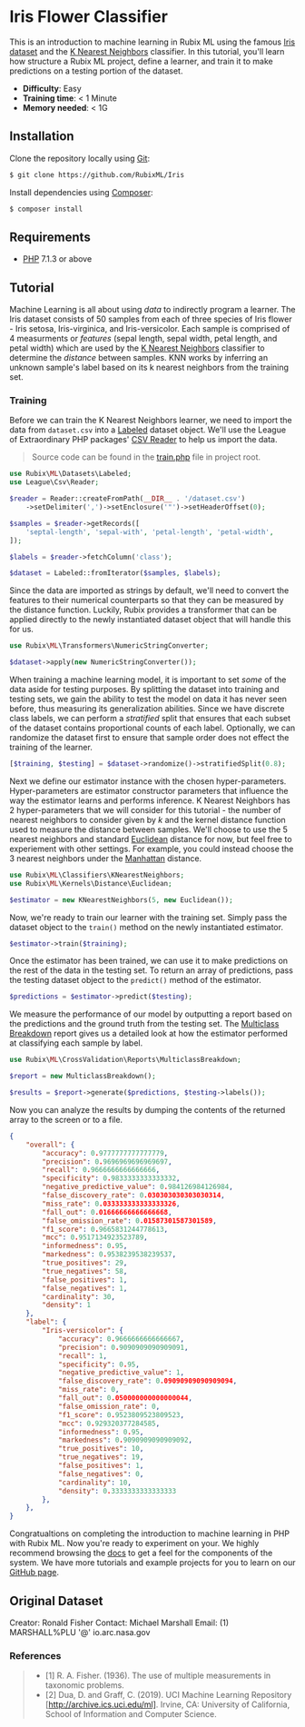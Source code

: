 # Iris Flower Classifier

This is an introduction to machine learning in Rubix ML using the famous [Iris dataset](https://en.wikipedia.org/wiki/Iris_flower_data_set) and the [K Nearest Neighbors](https://docs.rubixml.com/en/latest/classifiers/k-nearest-neighbors.html) classifier. In this tutorial, you'll learn how structure a Rubix ML project, define a learner, and train it to make predictions on a testing portion of the dataset.

- **Difficulty**: Easy
- **Training time**: < 1 Minute
- **Memory needed**: < 1G

## Installation

Clone the repository locally using [Git](https://git-scm.com/):
```sh
$ git clone https://github.com/RubixML/Iris
```

Install dependencies using [Composer](https://getcomposer.org/):
```sh
$ composer install
```

## Requirements
- [PHP](https://php.net) 7.1.3 or above

## Tutorial
Machine Learning is all about using *data* to indirectly program a learner. The Iris dataset consists of 50 samples from each of three species of Iris flower - Iris setosa, Iris-virginica, and Iris-versicolor. Each sample is comprised of 4 measurments or *features* (sepal length, sepal width, petal length, and petal width) which are used by the [K Nearest Neighbors](https://docs.rubixml.com/en/latest/classifiers/k-nearest-neighbors.html) classifier to determine the *distance* between samples. KNN works by inferring an unknown sample's label based on its k nearest neighbors from the training set.

### Training
Before we can train the K Nearest Neighbors learner, we need to import the data from `dataset.csv` into a [Labeled](https://docs.rubixml.com/en/latest/datasets/labeled.html) dataset object. We'll use the League of Extraordinary PHP packages' [CSV Reader](https://csv.thephpleague.com/) to help us import the data.

> Source code can be found in the [train.php](https://github.com/RubixML/Iris/blob/master/train.php) file in project root.

```php
use Rubix\ML\Datasets\Labeled;
use League\Csv\Reader;

$reader = Reader::createFromPath(__DIR__ . '/dataset.csv')
    ->setDelimiter(',')->setEnclosure('"')->setHeaderOffset(0);

$samples = $reader->getRecords([
    'septal-length', 'sepal-with', 'petal-length', 'petal-width',
]);

$labels = $reader->fetchColumn('class');

$dataset = Labeled::fromIterator($samples, $labels);
```

Since the data are imported as strings by default, we'll need to convert the features to their numerical counterparts so that they can be measured by the distance function. Luckily, Rubix provides a transformer that can be applied directly to the newly instantiated dataset object that will handle this for us.

```php
use Rubix\ML\Transformers\NumericStringConverter;

$dataset->apply(new NumericStringConverter());
```

When training a machine learning model, it is important to set *some* of the data aside for testing purposes. By splitting the dataset into training and testing sets, we gain the ability to test the model on data it has never seen before, thus measuring its generalization abilities. Since we have discrete class labels, we can perform a *stratified* split that ensures that each subset of the dataset contains proportional counts of each label. Optionally, we can randomize the dataset first to ensure that sample order does not effect the training of the learner.

```php
[$training, $testing] = $dataset->randomize()->stratifiedSplit(0.8);
```

Next we define our estimator instance with the chosen hyper-parameters. Hyper-parameters are estimator constructor parameters that influence the way the estimator learns and performs inference. K Nearest Neighbors has 2 hyper-parameters that we will consider for this tutorial - the number of nearest neighbors to consider given by *k* and the kernel distance function used to measure the distance between samples. We'll choose to use the 5 nearest neighbors and standard [Euclidean](https://docs.rubixml.com/en/latest/kernels/distance/euclidean.html) distance for now, but feel free to experiement with other settings. For example, you could instead choose the 3 nearest neighbors under the [Manhattan](https://docs.rubixml.com/en/latest/kernels/distance/manhattan.html) distance.

```php
use Rubix\ML\Classifiers\KNearestNeighbors;
use Rubix\ML\Kernels\Distance\Euclidean;

$estimator = new KNearestNeighbors(5, new Euclidean());
```

Now, we're ready to train our learner with the training set. Simply pass the dataset object to the `train()` method on the newly instantiated estimator.

```php
$estimator->train($training);
```

Once the estimator has been trained, we can use it to make predictions on the rest of the data in the testing set. To return an array of predictions, pass the testing dataset object to the `predict()` method of the estimator. 

```php
$predictions = $estimator->predict($testing);
```

We measure the performance of our model by outputting a report based on the predictions and the ground truth from the testing set. The [Multiclass Breakdown](https://docs.rubixml.com/en/latest/cross-validation/reports/multiclass-breakdown.html) report gives us a detailed look at how the estimator performed at classifying each sample by label.

```php
use Rubix\ML\CrossValidation\Reports\MulticlassBreakdown;

$report = new MulticlassBreakdown();

$results = $report->generate($predictions, $testing->labels());
```

Now you can analyze the results by dumping the contents of the returned array to the screen or to a file.

```json
{
    "overall": {
        "accuracy": 0.9777777777777779,
        "precision": 0.9696969696969697,
        "recall": 0.9666666666666666,
        "specificity": 0.9833333333333332,
        "negative_predictive_value": 0.984126984126984,
        "false_discovery_rate": 0.030303030303030314,
        "miss_rate": 0.033333333333333326,
        "fall_out": 0.01666666666666668,
        "false_omission_rate": 0.01587301587301589,
        "f1_score": 0.9665831244778613,
        "mcc": 0.9517134923523789,
        "informedness": 0.95,
        "markedness": 0.9538239538239537,
        "true_positives": 29,
        "true_negatives": 58,
        "false_positives": 1,
        "false_negatives": 1,
        "cardinality": 30,
        "density": 1
    },
    "label": {
        "Iris-versicolor": {
            "accuracy": 0.9666666666666667,
            "precision": 0.9090909090909091,
            "recall": 1,
            "specificity": 0.95,
            "negative_predictive_value": 1,
            "false_discovery_rate": 0.09090909090909094,
            "miss_rate": 0,
            "fall_out": 0.050000000000000044,
            "false_omission_rate": 0,
            "f1_score": 0.9523809523809523,
            "mcc": 0.929320377284585,
            "informedness": 0.95,
            "markedness": 0.9090909090909092,
            "true_positives": 10,
            "true_negatives": 19,
            "false_positives": 1,
            "false_negatives": 0,
            "cardinality": 10,
            "density": 0.3333333333333333
        },
    },
}
```

Congratualtions on completing the introduction to machine learning in PHP with Rubix ML. Now you're ready to experiment on your. We highly recommend browsing the [docs](https://docs.rubixml.com/en/latest/) to get a feel for the components of the system. We have more tutorials and example projects for you to learn on our [GitHub page](https://github.com/RubixML).

## Original Dataset
Creator: Ronald Fisher
Contact: Michael Marshall
Email: (1) MARSHALL%PLU '@' io.arc.nasa.gov

### References
>- [1] R. A. Fisher. (1936). The use of multiple measurements in taxonomic problems.
>- [2] Dua, D. and Graff, C. (2019). UCI Machine Learning Repository [http://archive.ics.uci.edu/ml]. Irvine, CA: University of California, School of Information and Computer Science.
